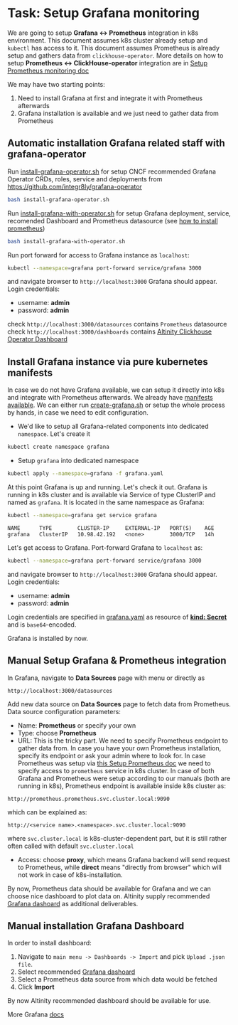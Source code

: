 # Task: Setup Grafana monitoring

We are going to setup **Grafana <-> Prometheus** integration in k8s environment.
This document assumes k8s cluster already setup and `kubectl` has access to it.
This document assumes Prometheus is already setup and gathers data from `clickhouse-operator`. 
More details on how to setup **Prometheus <-> ClickHouse-operator** integration are in [Setup Prometheus monitoring doc][prometheus_setup_doc] 

We may have two starting points:
1. Need to install Grafana at first and integrate it with Prometheus afterwards
1. Grafana installation is available and we just need to gather data from Prometheus

## Automatic installation Grafana related staff with grafana-operator
Run [install-grafana-operator.sh][install_grafana_operator_script] for setup CNCF recommended Grafana Operator CRDs, roles, service and deployments from https://github.com/integr8ly/grafana-operator
```bash
bash install-grafana-operator.sh
```

Run [install-grafana-with-operator.sh][install_grafana_dashboard_script] for setup Grafana deployment, service, recomended Dashboard and Prometheus datasource (see [how to install prometheus][prometheus_setup_doc]) 
```bash
bash install-grafana-with-operator.sh
```
Run port forward for access to Grafana instance as `localhost`:
```bash
kubectl --namespace=grafana port-forward service/grafana 3000
```
and navigate browser to `http://localhost:3000` Grafana should appear.
Login credentials:
 - username: **admin**
 - password: **admin**

check `http://localhost:3000/datasources` contains `Prometheus` datasource
check `http://localhost:3000/dashboards` contains [Altinity Clickhouse Operator Dashboard][altinity_recommended_dashboard]

## Install Grafana instance via pure kubernetes manifests
In case we do not have Grafana available, we can setup it directly into k8s and integrate with Prometheus afterwards. 
We already have [manifests available][grafana_manifest_folder]. 
We can either run [create-grafana.sh][create_grafana_script] or setup the whole process by hands, in case we need to edit configuration.

  - We'd like to setup all Grafana-related components into dedicated `namespace`. Let's create it
  ```bash
  kubectl create namespace grafana
  ```
     
  - Setup `grafana` into dedicated namespace
  ```bash
  kubectl apply --namespace=grafana -f grafana.yaml
  ```

At this point Grafana is up and running. Let's check it out. 
Grafana is running in k8s cluster and is available via Service of type ClusterIP and named as `grafana`.
It is located in the same namespace as Grafana:
```bash
kubectl --namespace=grafana get service grafana 
```
```text
NAME      TYPE        CLUSTER-IP     EXTERNAL-IP   PORT(S)    AGE
grafana   ClusterIP   10.98.42.192   <none>        3000/TCP   14h
```
Let's get access to Grafana. Port-forward Grafana to `localhost` as:
```bash
kubectl --namespace=grafana port-forward service/grafana 3000
```
and navigate browser to `http://localhost:3000` Grafana should appear.
Login credentials:
 - username: **admin**
 - password: **admin**

Login credentials are specified in [grafana.yaml][grafana_manifest_yaml] as resource of [**kind: Secret**][grafana_manifest_yaml_secret] and is `base64`-encoded.

Grafana is installed by now.

## Manual Setup Grafana & Prometheus integration
In Grafana, navigate to **Data Sources** page with menu or directly as 
```
http://localhost:3000/datasources
```
Add new data source on **Data Sources** page to fetch data from Prometheus.
Data source configuration parameters:
 - Name: **Prometheus** or specify your own 
 - Type: choose **Prometheus**
 - URL: This is the tricky part. We need to specify Prometheus endpoint to gather data from. 
 In case you have your own Prometheus installation, specify its endpoint or ask your admin where to look for. 
 In case Prometheus was setup via [this Setup Prometheus doc][prometheus_setup_doc] we need to specify access to `prometheus` service in k8s cluster.
 In case of both Grafana and Prometheus were setup according to our manuals (both are running in k8s), Prometheus endpoint is available inside k8s cluster as:
 ```text
 http://prometheus.prometheus.svc.cluster.local:9090
 ```
 which can be explained as:
 ```text
 http://<service name>.<namespace>.svc.cluster.local:9090
 ```
 where `svc.cluster.local` is k8s-cluster-dependent part, but it is still rather often called with default `svc.cluster.local` 
 - Access: choose **proxy**, which means Grafana backend will send request to Prometheus, while **direct** means "directly from browser" which will not work in case of k8s-installation.

By now, Prometheus data should be available for Grafana and we can choose nice dashboard to plot data on. Altinity supply recommended [Grafana dashoard][altinity_recommended_dashboard] as additional deliverables. 

## Manual installation Grafana Dashboard 

In order to install dashboard:
 1. Navigate to `main menu -> Dashboards -> Import` and pick `Upload .json file`. 
 1. Select recommended [Grafana dashoard][altinity_recommended_dashboard]
 1. Select a Prometheus data source from which data would be fetched  
 1. Click **Import**
 
By now Altinity recommended dashboard should be available for use.  

More Grafana [docs](http://docs.grafana.org/)

[grafana_manifest_folder]: ../deploy/grafana-manually
[grafana_manifest_yaml]: ../deploy/grafana-manually/grafana.yaml
[grafana_manifest_yaml_secret]:  ../deploy/grafana-manually/grafana.yaml#L56
[create_grafana_script]: ../deploy/grafana-manually/create-grafana.sh 
[prometheus_setup_doc]: ./prometheus_setup.md 
[altinity_recommended_dashboard]: ../grafana-dashboard/Altinity_ClickHouse_Operator_dashboard.json 
[install_grafana_operator_script]: ../deploy/grafana-with-grafana-operator/install-grafana-operator.sh
[install_grafana_dashboard_script]: ../deploy/grafana-with-grafana-operator/install-grafana-with-operator.sh
